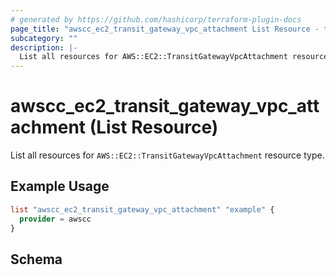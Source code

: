 ```yaml
---
# generated by https://github.com/hashicorp/terraform-plugin-docs
page_title: "awscc_ec2_transit_gateway_vpc_attachment List Resource - terraform-provider-awscc"
subcategory: ""
description: |-
  List all resources for AWS::EC2::TransitGatewayVpcAttachment resource type.
---
```


# awscc_ec2_transit_gateway_vpc_attachment (List Resource)

List all resources for `AWS::EC2::TransitGatewayVpcAttachment` resource type.

## Example Usage

```terraform
list "awscc_ec2_transit_gateway_vpc_attachment" "example" {
  provider = awscc
}
```

<!-- schema generated by tfplugindocs -->
## Schema
